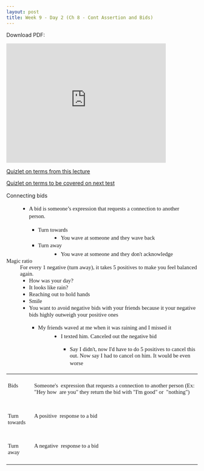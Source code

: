 ```yaml
---
layout: post
title: Week 9 - Day 2 (Ch 8 - Cont Assertion and Bids)
---
```

<p> Download PDF: 
<a target="_blank" href="{{site.baseurl}}/assets/{{page.title}}.pdf">
	<span class="icono-document"></span>
</a>
</p>

<iframe width="420" height="315" src="https://www.youtube.com/embed/0ZDtsbx8taw" frameborder="0" allowfullscreen></iframe>

<a href="https://quizlet.com/_24kg1w">Quizlet on terms from this lecture</a>

<a href="https://quizlet.com/Jared_Beach/folders/com220-second-half/sets">Quizlet on terms to be covered on next test</a>
<p>
    <!--StartFragment-->
</p>
<p>
    <span style="line-height: 1.6;">Connecting bids</span>
</p>
<ul type="disc" style="margin-left:.375in;direction:ltr;unicode-bidi:embed;
 margin-top:0in;margin-bottom:0in" class=" list-paddingleft-2">
    <li style="">
        <span style="font-family:Calibri;font-size:11.0pt">A bid is someone’s expression that requests a connection to another person.</span><span style="line-height: 1.6;">&nbsp;</span>
    </li>
    <ul type="circle" style="list-style-type: square;" class=" list-paddingleft-2">
        <li style="">
            <span style="font-family:Calibri;font-size:11.0pt">Turn towards</span><span style="line-height: 1.6;">&nbsp;</span>
        </li>
        <ul type="disc" style="margin-left:.375in;direction:ltr;unicode-bidi:embed;
   margin-top:0in;margin-bottom:0in" class=" list-paddingleft-2">
            <li style="">
                <span style="font-family:Calibri;font-size:11.0pt">You wave at someone and they wave back</span>
            </li>
        </ul>
        <li style="">
            <span style="font-family:Calibri;font-size:11.0pt">Turn away</span><span style="line-height: 1.6;">&nbsp;</span>
        </li>
        <ul type="disc" style="margin-left:.375in;direction:ltr;unicode-bidi:embed;
   margin-top:0in;margin-bottom:0in" class=" list-paddingleft-2">
            <li style="">
                <span style="font-family:Calibri;font-size:11.0pt">You wave at someone and they don&#39;t acknowledge</span><span style="line-height: 1.6; font-family: &#39;Helvetica Neue&#39;;">&nbsp;</span>
            </li>
        </ul>
    </ul>
</ul>
<p style="margin:0in;font-family:Calibri;font-size:11.0pt">
    Magic ratio
</p>
<p style="margin:0in;margin-left:.375in;font-family:Calibri;font-size:11.0pt">
    For
every 1 negative (turn away), it takes 5 positives to make you feel balanced
again.
</p>
<ul type="disc" style="margin-left:.375in;direction:ltr;unicode-bidi:embed;
 margin-top:0in;margin-bottom:0in" class=" list-paddingleft-2">
    <li style="">
        <span style="font-family:Calibri;font-size:11.0pt">How was your day?</span>
    </li>
    <li style="">
        <span style="font-family:Calibri;font-size:11.0pt">It looks like rain?</span>
    </li>
    <li style="">
        <span style="font-family:Calibri;font-size:11.0pt">Reaching out to hold hands</span>
    </li>
    <li style="">
        <span style="font-family:Calibri;font-size:11.0pt">Smile</span>
    </li>
    <li style="">
        <span style="font-family:Calibri;font-size:11.0pt">You want to avoid negative bids with your friends because it your negative bids highly outweigh your positive ones</span>&nbsp;
    </li>
    <ul type="circle" style="list-style-type: square;" class=" list-paddingleft-2">
        <li style="">
            <span style="font-family:Calibri;font-size:11.0pt">My friends waved at me when it was raining and I missed it</span><span style="line-height: 1.6;">&nbsp;</span>
        </li>
        <ul type="disc" style="margin-left:.375in;direction:ltr;unicode-bidi:embed;
   margin-top:0in;margin-bottom:0in" class=" list-paddingleft-2">
            <li style="">
                <span style="font-family:Calibri;font-size:11.0pt">I texted him. Canceled out the negative bid</span><span style="line-height: 1.6;">&nbsp;</span>
            </li>
            <ul type="square" style="list-style-type: square;" class=" list-paddingleft-2">
                <li style="">
                    <span style="font-family:Calibri;font-size:11.0pt">Say I didn&#39;t, now I&#39;d have to do 5 positives to cancel this out. Now say I had to cancel on him. It would be even worse</span><span style="line-height: 1.6;">&nbsp;</span>
                </li>
            </ul>
        </ul>
    </ul>
</ul>
<table cellpadding="0" cellspacing="0" valign="top">
    <tbody>
        <tr class="firstRow">
            <td style="border-color: rgb(163, 163, 163); border-width: 1pt; vertical-align: top; padding: 2pt 3pt;" width="0">
                &nbsp;
                <p style="margin:0in;font-family:Calibri;font-size:11.0pt">
                    Bids
                </p>&nbsp;
            </td>
            <td style="border-color: rgb(163, 163, 163); border-width: 1pt; vertical-align: top; padding: 2pt 3pt;" width="NaN">
                &nbsp;
                <p style="margin:0in;font-family:Calibri;font-size:11.0pt">
                    Someone&#39;s
 &nbsp;expression that requests a connection to another person (Ex: &quot;Hey how
 &nbsp;are you&quot; they return the bid with &quot;I&#39;m good&quot; or
 &nbsp;&quot;nothing&quot;)
                </p>&nbsp;
            </td>
        </tr>
        <tr>
            <td style="border-color: rgb(163, 163, 163); border-width: 1pt; vertical-align: top; padding: 2pt 3pt;" width="0">
                &nbsp;
                <p style="margin:0in;font-family:Calibri;font-size:11.0pt">
                    Turn towards
                </p>&nbsp;
            </td>
            <td style="border-color: rgb(163, 163, 163); border-width: 1pt; vertical-align: top; padding: 2pt 3pt;" width="NaN">
                &nbsp;
                <p style="margin:0in;font-family:Calibri;font-size:11.0pt">
                    A positive
 &nbsp;response to a bid
                </p>&nbsp;
            </td>
        </tr>
        <tr>
            <td style="border-color: rgb(163, 163, 163); border-width: 1pt; vertical-align: top; padding: 2pt 3pt;" width="0">
                &nbsp;
                <p style="margin:0in;font-family:Calibri;font-size:11.0pt">
                    Turn away
                </p>&nbsp;
            </td>
            <td style="border-color: rgb(163, 163, 163); border-width: 1pt; vertical-align: top; padding: 2pt 3pt;" width="NaN">
                &nbsp;
                <p style="margin:0in;font-family:Calibri;font-size:11.0pt">
                    A negative
 &nbsp;response to a bid
                </p>&nbsp;
            </td>
        </tr>
    </tbody>
</table>
